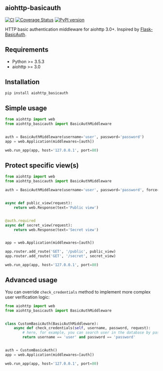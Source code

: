 ## aiohttp-basicauth

[![CI](https://github.com/romis2012/aiohttp-basicauth/actions/workflows/ci.yml/badge.svg)](https://github.com/romis2012/aiohttp-basicauth/actions/workflows/ci.yml)
[![Coverage Status](https://codecov.io/gh/romis2012/aiohttp-basicauth/branch/master/graph/badge.svg)](https://codecov.io/gh/romis2012/aiohttp-basicauth)
[![PyPI version](https://badge.fury.io/py/aiohttp-basicauth.svg?_=a)](https://badge.fury.io/py/aiohttp-basicauth)

HTTP basic authentication middleware for aiohttp 3.0+. 
Inspired by [Flask-BasicAuth](https://github.com/jpvanhal/flask-basicauth).

## Requirements
- Python >= 3.5.3
- aiohttp >= 3.0

## Installation
```
pip install aiohttp_basicauth
```

## Simple usage

```python
from aiohttp import web
from aiohttp_basicauth import BasicAuthMiddleware


auth = BasicAuthMiddleware(username='user', password='password')
app = web.Application(middlewares=[auth])

web.run_app(app, host='127.0.0.1', port=80)
```

## Protect specific view(s)
```python
from aiohttp import web
from aiohttp_basicauth import BasicAuthMiddleware

auth = BasicAuthMiddleware(username='user', password='password', force=False)


async def public_view(request):
    return web.Response(text='Public view')


@auth.required
async def secret_view(request):
    return web.Response(text='Secret view')


app = web.Application(middlewares=[auth])

app.router.add_route('GET', '/public', public_view)
app.router.add_route('GET', '/secret', secret_view)

web.run_app(app, host='127.0.0.1', port=80)
```

## Advanced usage

You can override ```check_credentials``` method to implement more complex user verification logic:

```python
from aiohttp import web
from aiohttp_basicauth import BasicAuthMiddleware


class CustomBasicAuth(BasicAuthMiddleware):
    async def check_credentials(self, username, password, request):
        # here, for example, you can search user in the database by passed `username` and `password`, etc.
        return username == 'user' and password == 'password'


auth = CustomBasicAuth()
app = web.Application(middlewares=[auth])

web.run_app(app, host='127.0.0.1', port=80)
```

